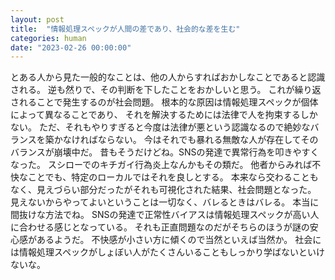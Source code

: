 ```yaml
---
layout: post
title:  "情報処理スペックが人間の差であり、社会的な差を生む"
categories: human
date: "2023-02-26 00:00:00"
---
```


とある人から見た一般的なことは、他の人からすればおかしなことであると認識される。
逆も然りで、その判断を下したことをおかしいと思う。
これが繰り返されることで発生するのが社会問題。
根本的な原因は情報処理スペックが個体によって異なることであり、
それを解決するためには法律で人を拘束するしかない。
ただ、それもやりすぎると今度は法律が悪という認識なるので絶妙なバランスを築かなければならない。
今はそれでも暴れる無敵な人が存在してそのバランスが崩壊中だ。
昔もそうだけどね。SNSの発達で異常行為を叩きやすくなった。
スシローでのキチガイ行為炎上なんかもその類だ。
他者からみれば不快なことでも、特定のローカルではそれを良しとする。
本来なら交わることもなく、見えづらい部分だったがそれも可視化された結果、社会問題となった。
見えないからやってよいということは一切なく、バレるときはバレる。
本当に間抜けな方法でね。
SNSの発達で正常性バイアスは情報処理スペックが高い人に合わせる感じとなっている。
それも正直問題なのだがそちらのほうが謎の安心感があるようだ。
不快感が小さい方に傾くので当然といえば当然か。
社会には情報処理スペックがしょぼい人がたくさんいることもしっかり学ばないといけないな。
